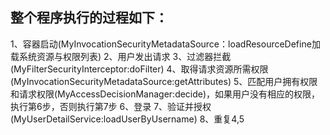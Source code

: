 ## 整个程序执行的过程如下：

1、容器启动(MyInvocationSecurityMetadataSource：loadResourceDefine加载系统资源与权限列表)
2、用户发出请求
3、过滤器拦截(MyFilterSecurityInterceptor:doFilter)
4、取得请求资源所需权限(MyInvocationSecurityMetadataSource:getAttributes)
5、匹配用户拥有权限和请求权限(MyAccessDecisionManager:decide)，如果用户没有相应的权限，执行第6步，否则执行第7步
6、登录
7、验证并授权(MyUserDetailService:loadUserByUsername)
8、重复4,5
